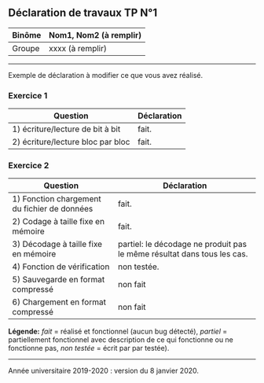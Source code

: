 ## Déclaration de travaux TP N°1
| Binôme | Nom1, Nom2 (à remplir)
| ---|---
| Groupe | xxxx (à remplir)
---
Exemple de déclaration à  modifier ce que vous avez réalisé.

### Exercice 1
| Question | Déclaration
| ---|---
| 1) écriture/lecture de bit à bit | fait.
| 2) écriture/lecture bloc par bloc | fait.

### Exercice 2
| Question | Déclaration
| ---|---
| 1) Fonction chargement du fichier de données  | fait.
| 2) Codage à taille fixe en mémoire | fait.
| 3) Décodage à taille fixe en mémoire | partiel: le décodage ne produit pas le même résultat dans tous les cas.
| 4) Fonction de vérification | non testée.
| 5) Sauvegarde en format compressé | non fait
| 6) Chargement en format compressé  | non fait

**Légende:**
*fait* = réalisé et fonctionnel (aucun bug détecté),
*partiel* = partiellement fonctionnel  avec description de ce qui fonctionne ou ne fonctionne pas,
*non testée* = écrit par par testée).

---
Année universitaire 2019-2020 : version du 8 janvier 2020.
